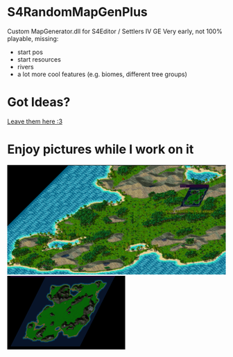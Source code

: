 # S4RandomMapGenPlus
Custom MapGenerator.dll for S4Editor / Settlers IV GE
Very early, not 100% playable, missing:
- start pos
- start resources
- rivers
- a lot more cool features (e.g. biomes, different tree groups)

# Got Ideas? 
[Leave them here :3](https://github.com/MuffinMario/S4RandomMapGenPlus/issues)

# Enjoy pictures while I work on it
![Example Map](exampleMap.png)
![Example Map](exampleMiniMap.png)
